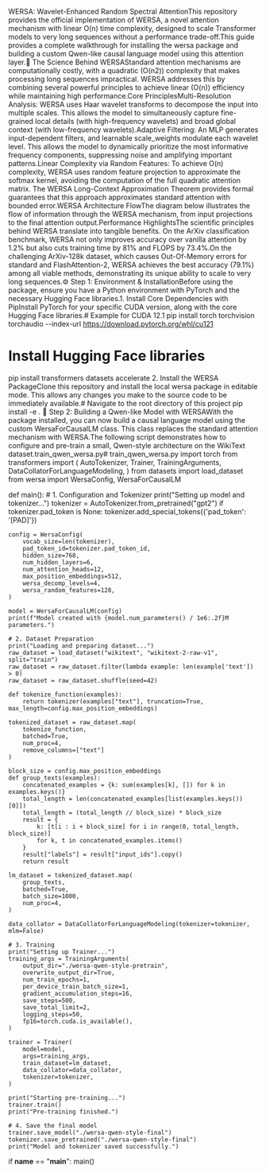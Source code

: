 WERSA: Wavelet-Enhanced Random Spectral AttentionThis repository provides the official implementation of WERSA, a novel attention mechanism with linear O(n) time complexity, designed to scale Transformer models to very long sequences without a performance trade-off.This guide provides a complete walkthrough for installing the wersa package and building a custom Qwen-like causal language model using this attention layer.🔬 The Science Behind WERSAStandard attention mechanisms are computationally costly, with a quadratic (O(n2)) complexity that makes processing long sequences impractical. WERSA addresses this by combining several powerful principles to achieve linear (O(n)) efficiency while maintaining high performance.Core PrinciplesMulti-Resolution Analysis: WERSA uses Haar wavelet transforms to decompose the input into multiple scales. This allows the model to simultaneously capture fine-grained local details (with high-frequency wavelets) and broad global context (with low-frequency wavelets).Adaptive Filtering: An MLP generates input-dependent filters, and learnable scale_weights modulate each wavelet level. This allows the model to dynamically prioritize the most informative frequency components, suppressing noise and amplifying important patterns.Linear Complexity via Random Features: To achieve O(n) complexity, WERSA uses random feature projection to approximate the softmax kernel, avoiding the computation of the full quadratic attention matrix. The WERSA Long-Context Approximation Theorem provides formal guarantees that this approach approximates standard attention with bounded error.WERSA Architecture FlowThe diagram below illustrates the flow of information through the WERSA mechanism, from input projections to the final attention output.Performance HighlightsThe scientific principles behind WERSA translate into tangible benefits. On the ArXiv classification benchmark, WERSA not only improves accuracy over vanilla attention by 1.2% but also cuts training time by 81% and FLOPS by 73.4%.On the challenging ArXiv-128k dataset, which causes Out-Of-Memory errors for standard and FlashAttention-2, WERSA achieves the best accuracy (79.1%) among all viable methods, demonstrating its unique ability to scale to very long sequences.⚙️ Step 1: Environment & InstallationBefore using the package, ensure you have a Python environment with PyTorch and the necessary Hugging Face libraries.1. Install Core Dependencies with PipInstall PyTorch for your specific CUDA version, along with the core Hugging Face libraries.# Example for CUDA 12.1
pip install torch torchvision torchaudio --index-url https://download.pytorch.org/whl/cu121

# Install Hugging Face libraries
pip install transformers datasets accelerate
2. Install the WERSA PackageClone this repository and install the local wersa package in editable mode. This allows any changes you make to the source code to be immediately available.# Navigate to the root directory of this project
pip install -e .
🚀 Step 2: Building a Qwen-like Model with WERSAWith the package installed, you can now build a causal language model using the custom WersaForCausalLM class. This class replaces the standard attention mechanism with WERSA.The following script demonstrates how to configure and pre-train a small, Qwen-style architecture on the WikiText dataset.train_qwen_wersa.py# train_qwen_wersa.py
import torch
from transformers import (
    AutoTokenizer,
    Trainer,
    TrainingArguments,
    DataCollatorForLanguageModeling,
)
from datasets import load_dataset
from wersa import WersaConfig, WersaForCausalLM

def main():
    # 1. Configuration and Tokenizer
    print("Setting up model and tokenizer...")
    tokenizer = AutoTokenizer.from_pretrained("gpt2")
    if tokenizer.pad_token is None:
        tokenizer.add_special_tokens({'pad_token': '[PAD]'})

    config = WersaConfig(
        vocab_size=len(tokenizer),
        pad_token_id=tokenizer.pad_token_id,
        hidden_size=768,
        num_hidden_layers=6,
        num_attention_heads=12,
        max_position_embeddings=512,
        wersa_decomp_levels=4,
        wersa_random_features=128,
    )

    model = WersaForCausalLM(config)
    print(f"Model created with {model.num_parameters() / 1e6:.2f}M parameters.")

    # 2. Dataset Preparation
    print("Loading and preparing dataset...")
    raw_dataset = load_dataset("wikitext", "wikitext-2-raw-v1", split="train")
    raw_dataset = raw_dataset.filter(lambda example: len(example['text']) > 0)
    raw_dataset = raw_dataset.shuffle(seed=42)

    def tokenize_function(examples):
        return tokenizer(examples["text"], truncation=True, max_length=config.max_position_embeddings)

    tokenized_dataset = raw_dataset.map(
        tokenize_function,
        batched=True,
        num_proc=4,
        remove_columns=["text"]
    )

    block_size = config.max_position_embeddings
    def group_texts(examples):
        concatenated_examples = {k: sum(examples[k], []) for k in examples.keys()}
        total_length = len(concatenated_examples[list(examples.keys())[0]])
        total_length = (total_length // block_size) * block_size
        result = {
            k: [t[i : i + block_size] for i in range(0, total_length, block_size)]
            for k, t in concatenated_examples.items()
        }
        result["labels"] = result["input_ids"].copy()
        return result

    lm_dataset = tokenized_dataset.map(
        group_texts,
        batched=True,
        batch_size=1000,
        num_proc=4,
    )
    
    data_collator = DataCollatorForLanguageModeling(tokenizer=tokenizer, mlm=False)

    # 3. Training
    print("Setting up Trainer...")
    training_args = TrainingArguments(
        output_dir="./wersa-qwen-style-pretrain",
        overwrite_output_dir=True,
        num_train_epochs=1,
        per_device_train_batch_size=1,
        gradient_accumulation_steps=16,
        save_steps=500,
        save_total_limit=2,
        logging_steps=50,
        fp16=torch.cuda.is_available(),
    )

    trainer = Trainer(
        model=model,
        args=training_args,
        train_dataset=lm_dataset,
        data_collator=data_collator,
        tokenizer=tokenizer,
    )

    print("Starting pre-training...")
    trainer.train()
    print("Pre-training finished.")

    # 4. Save the final model
    trainer.save_model("./wersa-qwen-style-final")
    tokenizer.save_pretrained("./wersa-qwen-style-final")
    print("Model and tokenizer saved successfully.")

if __name__ == "__main__":
    main()
